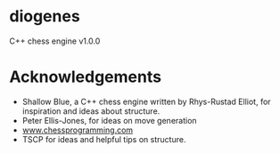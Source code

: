 # diogenes
C++ chess engine
v1.0.0

# Acknowledgements
- Shallow Blue, a C++ chess engine written by Rhys-Rustad Elliot, for inspiration and ideas about structure.
- Peter Ellis-Jones, for ideas on move generation
- www.chessprogramming.com
- TSCP for ideas and helpful tips on structure.
